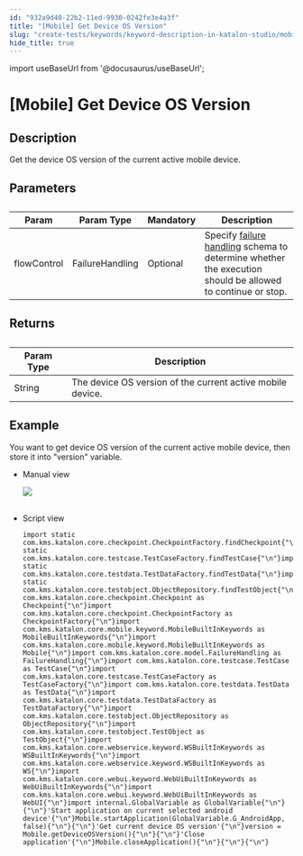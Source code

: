 ```yaml
---
id: "932a9d40-22b2-11ed-9930-0242fe3e4a3f"
title: "[Mobile] Get Device OS Version"
slug: "create-tests/keywords/keyword-description-in-katalon-studio/mobile-keywords/mobile-get-device-os-version"
hide_title: true
---
```

import useBaseUrl from '@docusaurus/useBaseUrl';


# <a id="id_0" class="anchor_top_offset"/><a id="ariaid-title1" class="anchor_top_offset"/>[Mobile] Get Device OS Version


## <a id="id_0__id_1" class="anchor_top_offset"/>Description  

              
<p xmlns="http://www.w3.org/1999/xhtml" className="p">Get the device OS version of the current active mobile   device.</p> 
      

## <a id="id_0__id_2" class="anchor_top_offset"/>Parameters  

              
<table xmlns="http://www.w3.org/1999/xhtml" className="table anchor_top_offset" id="id_0__1f5473e0-e4ed-439c-89ce-dc527697fff7"><caption /><thead className="thead"><tr className><th className="entry anchor_top_offset" id="id_0__1f5473e0-e4ed-439c-89ce-dc527697fff7__entry__1">Param</th><th className="entry anchor_top_offset" id="id_0__1f5473e0-e4ed-439c-89ce-dc527697fff7__entry__2">Param Type</th><th className="entry anchor_top_offset" id="id_0__1f5473e0-e4ed-439c-89ce-dc527697fff7__entry__3">Mandatory</th><th className="entry anchor_top_offset" id="id_0__1f5473e0-e4ed-439c-89ce-dc527697fff7__entry__4">Description</th></tr></thead><tbody className="tbody"><tr className><td className="entry" headers="id_0__1f5473e0-e4ed-439c-89ce-dc527697fff7__entry__1 id_0__1f5473e0-e4ed-439c-89ce-dc527697fff7__entry__2 id_0__1f5473e0-e4ed-439c-89ce-dc527697fff7__entry__3 id_0__1f5473e0-e4ed-439c-89ce-dc527697fff7__entry__4 ">flowControl</td><td className="entry" headers="id_0__1f5473e0-e4ed-439c-89ce-dc527697fff7__entry__1 id_0__1f5473e0-e4ed-439c-89ce-dc527697fff7__entry__2 id_0__1f5473e0-e4ed-439c-89ce-dc527697fff7__entry__3 id_0__1f5473e0-e4ed-439c-89ce-dc527697fff7__entry__4 ">FailureHandling</td><td className="entry" headers="id_0__1f5473e0-e4ed-439c-89ce-dc527697fff7__entry__1 id_0__1f5473e0-e4ed-439c-89ce-dc527697fff7__entry__2 id_0__1f5473e0-e4ed-439c-89ce-dc527697fff7__entry__3 id_0__1f5473e0-e4ed-439c-89ce-dc527697fff7__entry__4 ">Optional</td><td className="entry" headers="id_0__1f5473e0-e4ed-439c-89ce-dc527697fff7__entry__1 id_0__1f5473e0-e4ed-439c-89ce-dc527697fff7__entry__2 id_0__1f5473e0-e4ed-439c-89ce-dc527697fff7__entry__3 id_0__1f5473e0-e4ed-439c-89ce-dc527697fff7__entry__4 ">Specify <a className="xref" href="/docs/maintain/configure-failure-handling-settings-in-katalon-studio">failure handling</a> schema to         determine whether the execution should be allowed to continue or         stop.</td></tr></tbody></table> 
      

## <a id="id_0__id_3" class="anchor_top_offset"/>Returns

              
<table xmlns="http://www.w3.org/1999/xhtml" className="table anchor_top_offset" id="id_0__fafb4739-ffc0-4e82-a73e-fbe55d624d57"><caption /><thead className="thead"><tr className><th className="entry anchor_top_offset" id="id_0__fafb4739-ffc0-4e82-a73e-fbe55d624d57__entry__1">Param Type</th><th className="entry anchor_top_offset" id="id_0__fafb4739-ffc0-4e82-a73e-fbe55d624d57__entry__2">Description</th></tr></thead><tbody className="tbody"><tr className><td className="entry" headers="id_0__fafb4739-ffc0-4e82-a73e-fbe55d624d57__entry__1 id_0__fafb4739-ffc0-4e82-a73e-fbe55d624d57__entry__2 ">String</td><td className="entry" headers="id_0__fafb4739-ffc0-4e82-a73e-fbe55d624d57__entry__1 id_0__fafb4739-ffc0-4e82-a73e-fbe55d624d57__entry__2 ">The device OS version of the current active mobile device.</td></tr></tbody></table> 
      

## <a id="id_0__id_4" class="anchor_top_offset"/>Example 

              
<p xmlns="http://www.w3.org/1999/xhtml" className="p">You want to get device OS version of the current active mobile   device, then store it into "version" variable.</p> 
      
<ul xmlns="http://www.w3.org/1999/xhtml" className="ul"><li className="li">     <p className="p">Manual view</p>     <p className="p">       <img className="image" src={useBaseUrl("https://github.com/katalon-studio/docs-images/raw/master/katalon-studio/docs/mobile-get-device-os-version/image2017-3-3-143A03A54.png")} /><br /><br />     </p>   </li><li className="li">     <p className="p">Script view </p>     <pre className="pre codeblock"><code>import static com.kms.katalon.core.checkpoint.CheckpointFactory.findCheckpoint{"\n"}import static com.kms.katalon.core.testcase.TestCaseFactory.findTestCase{"\n"}import static com.kms.katalon.core.testdata.TestDataFactory.findTestData{"\n"}import static com.kms.katalon.core.testobject.ObjectRepository.findTestObject{"\n"}import com.kms.katalon.core.checkpoint.Checkpoint as Checkpoint{"\n"}import com.kms.katalon.core.checkpoint.CheckpointFactory as CheckpointFactory{"\n"}import com.kms.katalon.core.mobile.keyword.MobileBuiltInKeywords as MobileBuiltInKeywords{"\n"}import com.kms.katalon.core.mobile.keyword.MobileBuiltInKeywords as Mobile{"\n"}import com.kms.katalon.core.model.FailureHandling as FailureHandling{"\n"}import com.kms.katalon.core.testcase.TestCase as TestCase{"\n"}import com.kms.katalon.core.testcase.TestCaseFactory as TestCaseFactory{"\n"}import com.kms.katalon.core.testdata.TestData as TestData{"\n"}import com.kms.katalon.core.testdata.TestDataFactory as TestDataFactory{"\n"}import com.kms.katalon.core.testobject.ObjectRepository as ObjectRepository{"\n"}import com.kms.katalon.core.testobject.TestObject as TestObject{"\n"}import com.kms.katalon.core.webservice.keyword.WSBuiltInKeywords as WSBuiltInKeywords{"\n"}import com.kms.katalon.core.webservice.keyword.WSBuiltInKeywords as WS{"\n"}import com.kms.katalon.core.webui.keyword.WebUiBuiltInKeywords as WebUiBuiltInKeywords{"\n"}import com.kms.katalon.core.webui.keyword.WebUiBuiltInKeywords as WebUI{"\n"}import internal.GlobalVariable as GlobalVariable{"\n"}{"\n"}'Start application on current selected android device'{"\n"}Mobile.startApplication(GlobalVariable.G_AndroidApp, false){"\n"}{"\n"}'Get current device OS version'{"\n"}version = Mobile.getDeviceOSVersion(){"\n"}{"\n"}'Close application'{"\n"}Mobile.closeApplication(){"\n"}{"\n"}{"\n"}</code></pre>   </li></ul> 
      
